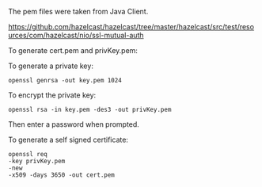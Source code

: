 The pem files were taken from Java Client.

https://github.com/hazelcast/hazelcast/tree/master/hazelcast/src/test/resources/com/hazelcast/nio/ssl-mutual-auth


To generate cert.pem and privKey.pem:


To generate a private key:
```
openssl genrsa -out key.pem 1024
```

To encrypt the private key:

```
openssl rsa -in key.pem -des3 -out privKey.pem
```


Then enter a password when prompted.

To generate a self signed certificate:

```
openssl req 
-key privKey.pem 
-new 
-x509 -days 3650 -out cert.pem
```


